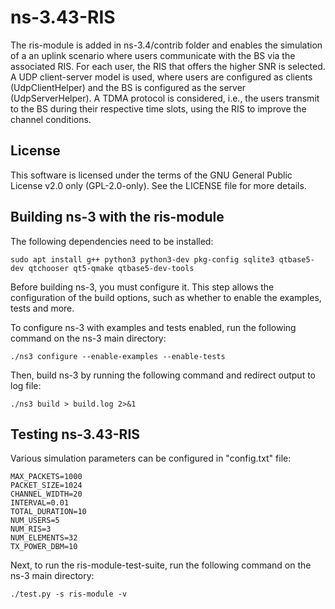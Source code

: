 # ns-3.43-RIS

The ris-module is added in ns-3.4/contrib folder and enables the simulation of a an uplink scenario where users communicate with the BS via the associated RIS.
For each user, the RIS that offers the higher SNR is selected. A UDP client-server model is used, where users are configured as clients (UdpClientHelper) and the BS is configured as the server (UdpServerHelper).
A TDMA protocol is considered, i.e., the users transmit to the BS during their respective time slots, using the RIS to improve the channel conditions.

## License

This software is licensed under the terms of the GNU General Public License v2.0 only (GPL-2.0-only).
See the LICENSE file for more details.


## Building ns-3 with the ris-module

The following dependencies need to be installed:

```shell
sudo apt install g++ python3 python3-dev pkg-config sqlite3 qtbase5-dev qtchooser qt5-qmake qtbase5-dev-tools
```
Before building ns-3, you must configure it.
This step allows the configuration of the build options,
such as whether to enable the examples, tests and more.

To configure ns-3 with examples and tests enabled,
run the following command on the ns-3 main directory:

```shell
./ns3 configure --enable-examples --enable-tests
```

Then, build ns-3 by running the following command and redirect output to log file:

```shell
./ns3 build > build.log 2>&1
```

## Testing ns-3.43-RIS

Various simulation parameters can be configured in "config.txt" file:
```shell
MAX_PACKETS=1000
PACKET_SIZE=1024
CHANNEL_WIDTH=20
INTERVAL=0.01
TOTAL_DURATION=10
NUM_USERS=5
NUM_RIS=3
NUM_ELEMENTS=32
TX_POWER_DBM=10
```
Next, to run the ris-module-test-suite, run the following command on the ns-3 main directory:

```shell
./test.py -s ris-module -v
```







